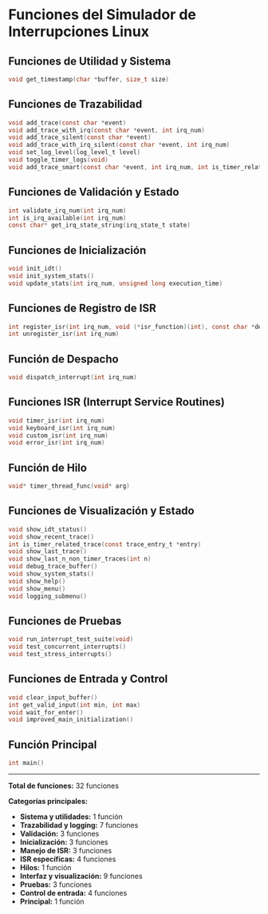 # Funciones del Simulador de Interrupciones Linux

## Funciones de Utilidad y Sistema

```c
void get_timestamp(char *buffer, size_t size)
```

## Funciones de Trazabilidad

```c
void add_trace(const char *event)
void add_trace_with_irq(const char *event, int irq_num)
void add_trace_silent(const char *event)
void add_trace_with_irq_silent(const char *event, int irq_num)
void set_log_level(log_level_t level)
void toggle_timer_logs(void)
void add_trace_smart(const char *event, int irq_num, int is_timer_related)
```

## Funciones de Validación y Estado

```c
int validate_irq_num(int irq_num)
int is_irq_available(int irq_num)
const char* get_irq_state_string(irq_state_t state)
```

## Funciones de Inicialización

```c
void init_idt()
void init_system_stats()
void update_stats(int irq_num, unsigned long execution_time)
```

## Funciones de Registro de ISR

```c
int register_isr(int irq_num, void (*isr_function)(int), const char *description)
int unregister_isr(int irq_num)
```

## Función de Despacho

```c
void dispatch_interrupt(int irq_num)
```

## Funciones ISR (Interrupt Service Routines)

```c
void timer_isr(int irq_num)
void keyboard_isr(int irq_num)
void custom_isr(int irq_num)
void error_isr(int irq_num)
```

## Función de Hilo

```c
void* timer_thread_func(void* arg)
```

## Funciones de Visualización y Estado

```c
void show_idt_status()
void show_recent_trace()
int is_timer_related_trace(const trace_entry_t *entry)
void show_last_trace()
void show_last_n_non_timer_traces(int n)
void debug_trace_buffer()
void show_system_stats()
void show_help()
void show_menu()
void logging_submenu()
```

## Funciones de Pruebas

```c
void run_interrupt_test_suite(void)
void test_concurrent_interrupts()
void test_stress_interrupts()
```

## Funciones de Entrada y Control

```c
void clear_input_buffer()
int get_valid_input(int min, int max)
void wait_for_enter()
void improved_main_initialization()
```

## Función Principal

```c
int main()
```

---

**Total de funciones:** 32 funciones

**Categorías principales:**
- **Sistema y utilidades:** 1 función
- **Trazabilidad y logging:** 7 funciones  
- **Validación:** 3 funciones
- **Inicialización:** 3 funciones
- **Manejo de ISR:** 3 funciones
- **ISR específicas:** 4 funciones
- **Hilos:** 1 función
- **Interfaz y visualización:** 9 funciones
- **Pruebas:** 3 funciones
- **Control de entrada:** 4 funciones
- **Principal:** 1 función